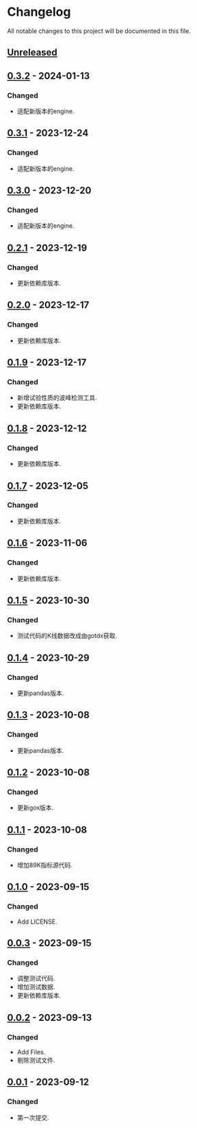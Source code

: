 # Changelog
All notable changes to this project will be documented in this file.

## [Unreleased]

## [0.3.2] - 2024-01-13
### Changed
- 适配新版本的engine.

## [0.3.1] - 2023-12-24
### Changed
- 适配新版本的engine.

## [0.3.0] - 2023-12-20
### Changed
- 适配新版本的engine.

## [0.2.1] - 2023-12-19
### Changed
- 更新依赖库版本.

## [0.2.0] - 2023-12-17
### Changed
- 更新依赖库版本.

## [0.1.9] - 2023-12-17
### Changed
- 新增试验性质的波峰检测工具.
- 更新依赖库版本.

## [0.1.8] - 2023-12-12
### Changed
- 更新依赖库版本.

## [0.1.7] - 2023-12-05
### Changed
- 更新依赖库版本.

## [0.1.6] - 2023-11-06
### Changed
- 更新依赖库版本.

## [0.1.5] - 2023-10-30
### Changed
- 测试代码的K线数据改成由gotdx获取.

## [0.1.4] - 2023-10-29
### Changed
- 更新pandas版本.

## [0.1.3] - 2023-10-08
### Changed
- 更新pandas版本.

## [0.1.2] - 2023-10-08
### Changed
- 更新gox版本.

## [0.1.1] - 2023-10-08
### Changed
- 增加89K指标源代码.

## [0.1.0] - 2023-09-15
### Changed
- Add LICENSE.

## [0.0.3] - 2023-09-15
### Changed
- 调整测试代码.
- 增加测试数据.
- 更新依赖库版本.

## [0.0.2] - 2023-09-13
### Changed
- Add Files.
- 剔除测试文件.

## [0.0.1] - 2023-09-12
### Changed
- 第一次提交.

[Unreleased]: https://gitee.com/quant1x/ta-lib/compare/v0.3.2...HEAD
[0.3.2]: https://gitee.com/quant1x/ta-lib/compare/v0.3.1...v0.3.2
[0.3.1]: https://gitee.com/quant1x/ta-lib/compare/v0.3.0...v0.3.1
[0.3.0]: https://gitee.com/quant1x/ta-lib/compare/v0.2.1...v0.3.0
[0.2.1]: https://gitee.com/quant1x/ta-lib/compare/v0.2.0...v0.2.1
[0.2.0]: https://gitee.com/quant1x/ta-lib/compare/v0.1.9...v0.2.0
[0.1.9]: https://gitee.com/quant1x/ta-lib/compare/v0.1.8...v0.1.9
[0.1.8]: https://gitee.com/quant1x/ta-lib/compare/v0.1.7...v0.1.8
[0.1.7]: https://gitee.com/quant1x/ta-lib/compare/v0.1.6...v0.1.7
[0.1.6]: https://gitee.com/quant1x/ta-lib/compare/v0.1.5...v0.1.6
[0.1.5]: https://gitee.com/quant1x/ta-lib/compare/v0.1.4...v0.1.5
[0.1.4]: https://gitee.com/quant1x/ta-lib/compare/v0.1.3...v0.1.4
[0.1.3]: https://gitee.com/quant1x/ta-lib/compare/v0.1.2...v0.1.3
[0.1.2]: https://gitee.com/quant1x/ta-lib/compare/v0.1.1...v0.1.2
[0.1.1]: https://gitee.com/quant1x/ta-lib/compare/v0.1.0...v0.1.1
[0.1.0]: https://gitee.com/quant1x/ta-lib/compare/v0.0.3...v0.1.0
[0.0.3]: https://gitee.com/quant1x/ta-lib/compare/v0.0.2...v0.0.3
[0.0.2]: https://gitee.com/quant1x/ta-lib/compare/v0.0.1...v0.0.2
[0.0.1]: https://gitee.com/quant1x/ta-lib/releases/tag/v0.0.1
